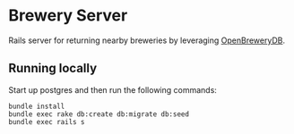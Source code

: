 # Brewery Server

Rails server for returning nearby breweries by leveraging [OpenBreweryDB](https://www.openbrewerydb.org/#documentation).

## Running locally

Start up postgres and then run the following commands:

```
bundle install
bundle exec rake db:create db:migrate db:seed
bundle exec rails s
```